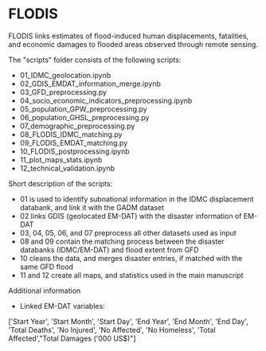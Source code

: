 # FLODIS
FLODIS links estimates of flood-induced human displacements, fatalities, and economic damages to flooded areas observed through remote sensing.

The "scripts" folder consists of the following scripts:

- 01_IDMC_geolocation.ipynb
- 02_GDIS_EMDAT_information_merge.ipynb
- 03_GFD_preprocessing.py
- 04_socio_economic_indicators_preprocessing.ipynb
- 05_population_GPW_preprocessing.py
- 06_population_GHSL_preprocessing.py
- 07_demographic_preprocessing.py
- 08_FLODIS_IDMC_matching.py
- 09_FLODIS_EMDAT_matching.py
- 10_FLODIS_postprocessing.ipynb
- 11_plot_maps_stats.ipynb
- 12_technical_validation.ipynb

Short description of the scripts:

- 01 is used to identify subnational information in the IDMC displacement databank, and link it with the GADM dataset
- 02 links GDIS (geolocated EM-DAT) with the disaster information of EM-DAT
- 03, 04, 05, 06, and 07 preprocess all other datasets used as input
- 08 and 09 contain the matching process between the disaster databanks (IDMC/EM-DAT) and flood extent from GFD
- 10 cleans the data, and merges disaster entries, if matched with the same GFD flood
- 11 and 12 create all maps, and statistics used in the main manuscript

Additional information

- Linked EM-DAT variables:

['Start Year', 'Start Month', 'Start Day', 'End Year', 'End Month',
       'End Day', 'Total Deaths', 'No Injured', 'No Affected', 'No Homeless',
       'Total Affected',"Total Damages ('000 US$)"]
